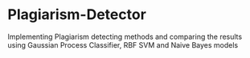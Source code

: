 # Plagiarism-Detector
 Implementing Plagiarism detecting methods and comparing the results using Gaussian Process Classifier, RBF SVM and Naive Bayes models
